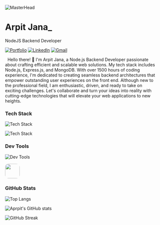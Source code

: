 ![MasterHead](https://i.pinimg.com/originals/2f/f4/28/2ff428006f3ade5f10beac69372062ab.gif)

<!-- Your title -->
# Arpit Jana_
NodeJS Backend  Developer


<!-- Your badges
You can use the website to generate badges: https://shields.io/
-->

[![Portfolio ](https://img.shields.io/badge/Portfilio-arpitjana21.github.io-white?style=flat&logo=appveyor&logoColor=white&link=https://arpitjana21.github.io/)](https://arpitjana21.github.io/)
[![LinkedIn ](https://img.shields.io/badge/LinkedIn-@arpitjana2103-0077b5?style=flat&logo=Linkedin&logoColor=white&link=https://www.linkedin.com/in/arpitjana2103/)](https://www.linkedin.com/in/arpitjana2103/)
[![Gmail ](https://img.shields.io/badge/Email-arpitjana2103@gmail.com-red?style=flat&logo=gmail&logoColor=white&link=mailto:arpitjana2103@gmail.com)](mailto:arpitjana2103@gmail.com)

&nbsp;
Hello there! 👋 I'm Arpit Jana, a Node.js Backend Developer passionate about crafting efficient and scalable web solutions. My tech stack includes Node.js, Express.js, and MongoDB. With over 1500 hours of coding experience, I'm dedicated to creating seamless backend architectures that empower outstanding user experiences on the front end. Although new to the professional field, I am enthusiastic, driven, and ready to take on exciting challenges. Let's collaborate and turn your ideas into reality with cutting-edge technologies that will elevate your web applications to new heights.

 
<h3 align="left">Tech Stack</h3>

![Tech Stack](https://skillicons.dev/icons?i=html,css,js,typescript,cpp&theme=light)

![Tech Stack](https://skillicons.dev/icons?i=nodejs,expressjs,mongodb,mysql,pug,tailwind)

<h3 align="left">Dev Tools</h3>

![Dev Tools](https://skillicons.dev/icons?i=vscode,git,github,postman)

<img src="https://i.postimg.cc/cLmDLHwM/2023-09-04-00-03-14.png" height="48" style="border-radius: 11px;"></img>

<h3 align="left">GitHub Stats</h3>

![Top Langs](https://github-readme-stats.vercel.app/api/top-langs/?username=arpitjana21&layout=compact)

![Aprpit's GitHub stats](https://github-readme-stats.vercel.app/api?username=arpitjana21\&rank_icon=github)

![GitHub Streak](https://github-readme-streak-stats.herokuapp.com?user=arpitjana21)
